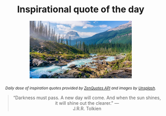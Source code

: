 
<div align="center">

# Inspirational quote of the day

<img src="./data/photo.jpeg" alt="Beautiful nature photo" width="320" height="180">

<sub><i>Daily dose of inspiration quotes provided by [ZenQuotes API](https://zenquotes.io/) and images by [Unsplash](https://unsplash.com/).</i></sub>


<blockquote>&ldquo;Darkness must pass. A new day will come. And when the sun shines, it will shine out the clearer.&rdquo; &mdash; <footer>J.R.R. Tolkien</footer></blockquote>

</div>
